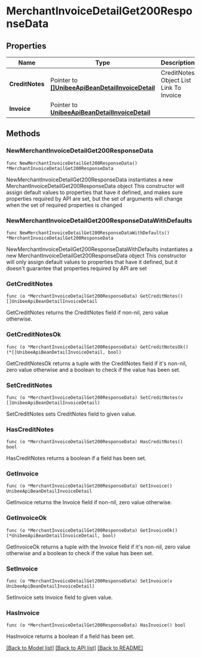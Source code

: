 # MerchantInvoiceDetailGet200ResponseData

## Properties

Name | Type | Description | Notes
------------ | ------------- | ------------- | -------------
**CreditNotes** | Pointer to [**[]UnibeeApiBeanDetailInvoiceDetail**](UnibeeApiBeanDetailInvoiceDetail.md) | CreditNotes Object List Link To Invoice | [optional] 
**Invoice** | Pointer to [**UnibeeApiBeanDetailInvoiceDetail**](UnibeeApiBeanDetailInvoiceDetail.md) |  | [optional] 

## Methods

### NewMerchantInvoiceDetailGet200ResponseData

`func NewMerchantInvoiceDetailGet200ResponseData() *MerchantInvoiceDetailGet200ResponseData`

NewMerchantInvoiceDetailGet200ResponseData instantiates a new MerchantInvoiceDetailGet200ResponseData object
This constructor will assign default values to properties that have it defined,
and makes sure properties required by API are set, but the set of arguments
will change when the set of required properties is changed

### NewMerchantInvoiceDetailGet200ResponseDataWithDefaults

`func NewMerchantInvoiceDetailGet200ResponseDataWithDefaults() *MerchantInvoiceDetailGet200ResponseData`

NewMerchantInvoiceDetailGet200ResponseDataWithDefaults instantiates a new MerchantInvoiceDetailGet200ResponseData object
This constructor will only assign default values to properties that have it defined,
but it doesn't guarantee that properties required by API are set

### GetCreditNotes

`func (o *MerchantInvoiceDetailGet200ResponseData) GetCreditNotes() []UnibeeApiBeanDetailInvoiceDetail`

GetCreditNotes returns the CreditNotes field if non-nil, zero value otherwise.

### GetCreditNotesOk

`func (o *MerchantInvoiceDetailGet200ResponseData) GetCreditNotesOk() (*[]UnibeeApiBeanDetailInvoiceDetail, bool)`

GetCreditNotesOk returns a tuple with the CreditNotes field if it's non-nil, zero value otherwise
and a boolean to check if the value has been set.

### SetCreditNotes

`func (o *MerchantInvoiceDetailGet200ResponseData) SetCreditNotes(v []UnibeeApiBeanDetailInvoiceDetail)`

SetCreditNotes sets CreditNotes field to given value.

### HasCreditNotes

`func (o *MerchantInvoiceDetailGet200ResponseData) HasCreditNotes() bool`

HasCreditNotes returns a boolean if a field has been set.

### GetInvoice

`func (o *MerchantInvoiceDetailGet200ResponseData) GetInvoice() UnibeeApiBeanDetailInvoiceDetail`

GetInvoice returns the Invoice field if non-nil, zero value otherwise.

### GetInvoiceOk

`func (o *MerchantInvoiceDetailGet200ResponseData) GetInvoiceOk() (*UnibeeApiBeanDetailInvoiceDetail, bool)`

GetInvoiceOk returns a tuple with the Invoice field if it's non-nil, zero value otherwise
and a boolean to check if the value has been set.

### SetInvoice

`func (o *MerchantInvoiceDetailGet200ResponseData) SetInvoice(v UnibeeApiBeanDetailInvoiceDetail)`

SetInvoice sets Invoice field to given value.

### HasInvoice

`func (o *MerchantInvoiceDetailGet200ResponseData) HasInvoice() bool`

HasInvoice returns a boolean if a field has been set.


[[Back to Model list]](../README.md#documentation-for-models) [[Back to API list]](../README.md#documentation-for-api-endpoints) [[Back to README]](../README.md)


